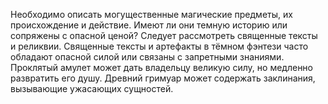 Необходимо описать могущественные магические предметы, их происхождение и действие. Имеют ли они темную историю или сопряжены с опасной ценой? Следует рассмотреть священные тексты и реликвии. Священные тексты и артефакты в тёмном фэнтези часто обладают опасной силой или связаны с запретными знаниями. Проклятый амулет может дать владельцу великую силу, но медленно развратить его душу. Древний гримуар может содержать заклинания, вызывающие ужасающих сущностей.